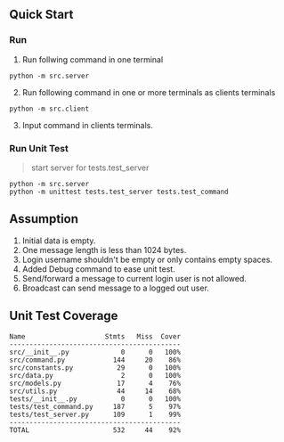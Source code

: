 ## Quick Start

### Run

1. Run follwing command in one terminal

```
python -m src.server
```

2. Run following command in one or more terminals as clients terminals

```
python -m src.client
```

3. Input command in clients terminals.

### Run Unit Test

> start server for tests.test_server

```
python -m src.server
python -m unittest tests.test_server tests.test_command
```

## Assumption

1. Initial data is empty.
2. One message length is less than 1024 bytes.
3. Login username shouldn't be empty or only contains empty spaces.
4. Added Debug command to ease unit test.
5. Send/forward a message to current login user is not allowed.
6. Broadcast can send message to a logged out user.

## Unit Test Coverage

```
Name                    Stmts   Miss  Cover
-------------------------------------------
src/__init__.py             0      0   100%
src/command.py            144     20    86%
src/constants.py           29      0   100%
src/data.py                 2      0   100%
src/models.py              17      4    76%
src/utils.py               44     14    68%
tests/__init__.py           0      0   100%
tests/test_command.py     187      5    97%
tests/test_server.py      109      1    99%
-------------------------------------------
TOTAL                     532     44    92%
```

